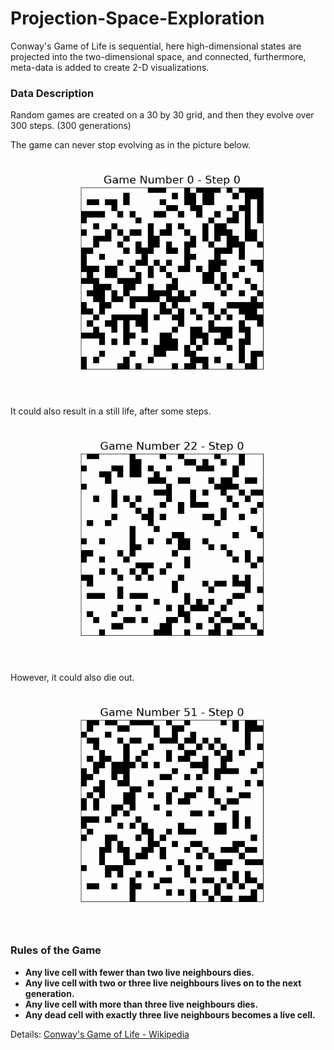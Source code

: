 # Projection-Space-Exploration
Conway's Game of Life is sequential, here high-dimensional states are projected into the two-dimensional space, and connected, furthermore, meta-data is added to create 2-D visualizations.

### Data Description
Random games are created on a 30 by 30 grid, and then they evolve over 300 steps. (300 generations)

The game can never stop evolving as in the picture below.

![Game_0](/game_gifs/game_0.gif)

It could also result in a still life, after some steps.

![Game_22](/game_gifs/game_22.gif)

However, it could also die out.

![Game_51](/game_gifs/game_51.gif)

### Rules of the Game
- **Any live cell with fewer than two live neighbours dies.**
- **Any live cell with two or three live neighbours lives on to the next generation.**
- **Any live cell with more than three live neighbours dies.**
- **Any dead cell with exactly three live neighbours becomes a live cell.**

Details: [Conway's Game of Life - Wikipedia](https://en.wikipedia.org/wiki/Conway%27s_Game_of_Life)
